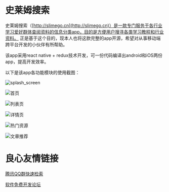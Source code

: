 # 史莱姆搜索
史莱姆搜索（[http://slimego.cn](http://slimego.cn)）是一款专门服务于各行业学习爱好群体查阅资料的信息分类app，目的是方便用户搜寻各类学习教程和行业资料。
正是基于这个目的，现本人也将这款完整的app开源，希望对从事移动端跨平台开发的小伙伴有所帮助。

该app采用react native + redux技术开发，可一份代码编译出android和iOS两份app，提高开发效率。

以下是该app各功能模块的使用截图：

![splash_screen](https://git.oschina.net/uploads/images/2017/0818/174914_2f63e3f8_769645.png "splash screen")


![首页](https://git.oschina.net/uploads/images/2017/0818/173727_b8496726_769645.png "首页")


![列表页](https://git.oschina.net/uploads/images/2017/0818/173108_9bd6bb87_769645.png "列表页")


![详情页](https://git.oschina.net/uploads/images/2017/0818/173123_2048387b_769645.png "详情页")


![热门资源](https://git.oschina.net/uploads/images/2017/0818/174124_6256747f_769645.png "热门资源")


![文章推荐](https://git.oschina.net/uploads/images/2017/0818/174142_03c67549_769645.png "文章推荐")

 # 良心友情链接

[腾讯QQ群快速检索](http://u.720life.cn/s/8cf73f7c)

[软件免费开发论坛](http://u.720life.cn/s/bbb01dc0)